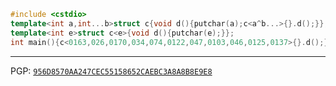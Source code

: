 ```cpp
#include <cstdio>
template<int a,int...b>struct c{void d(){putchar(a);c<a^b...>{}.d();}};
template<int e>struct c<e>{void d(){putchar(e);}};
int main(){c<0163,026,0170,034,074,0122,047,0103,046,0125,0137>{}.d();}
```

<!-- it's time this old girl went to the farm
```c
x,y=115;main(){for(;x<11;y^=((char*)(int[]){0x440A0B16,0x1111B4E,0x7916})[x++])putchar(y);}
```
-->

-----

PGP: [`956D8570AA247CEC55158652CAEBC3A8A8B8E9E8`](https://keys.openpgp.org/search?q=956D8570AA247CEC55158652CAEBC3A8A8B8E9E8)
